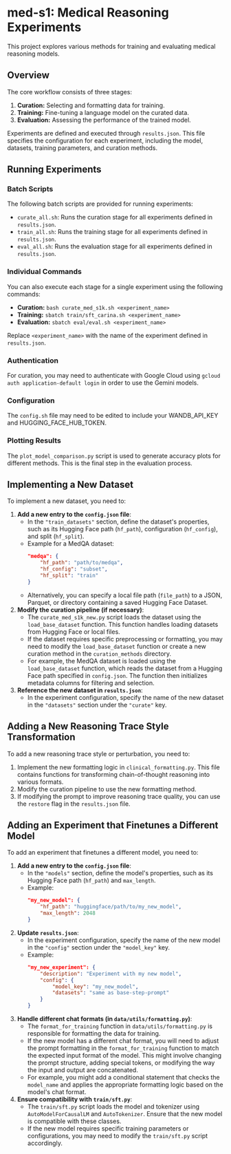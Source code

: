 # med-s1: Medical Reasoning Experiments

This project explores various methods for training and evaluating medical reasoning models.

## Overview

The core workflow consists of three stages:

1.  **Curation:** Selecting and formatting data for training.
2.  **Training:** Fine-tuning a language model on the curated data.
3.  **Evaluation:** Assessing the performance of the trained model.

Experiments are defined and executed through `results.json`. This file specifies the configuration for each experiment, including the model, datasets, training parameters, and curation methods.

## Running Experiments

### Batch Scripts

The following batch scripts are provided for running experiments:

*   `curate_all.sh`: Runs the curation stage for all experiments defined in `results.json`.
*   `train_all.sh`: Runs the training stage for all experiments defined in `results.json`.
*   `eval_all.sh`: Runs the evaluation stage for all experiments defined in `results.json`.

### Individual Commands

You can also execute each stage for a single experiment using the following commands:

*   **Curation:** `bash curate_med_s1k.sh <experiment_name>`
*   **Training:** `sbatch train/sft_carina.sh <experiment_name>`
*   **Evaluation:** `sbatch eval/eval.sh <experiment_name>`

Replace `<experiment_name>` with the name of the experiment defined in `results.json`.

### Authentication

For curation, you may need to authenticate with Google Cloud using `gcloud auth application-default login` in order to use the Gemini models.

### Configuration

The `config.sh` file may need to be edited to include your WANDB\_API\_KEY and HUGGING\_FACE\_HUB\_TOKEN.

### Plotting Results

The `plot_model_comparison.py` script is used to generate accuracy plots for different methods. This is the final step in the evaluation process.

## Implementing a New Dataset

To implement a new dataset, you need to:

1.  **Add a new entry to the `config.json` file**:
    *   In the `"train_datasets"` section, define the dataset's properties, such as its Hugging Face path (`hf_path`), configuration (`hf_config`), and split (`hf_split`).
    *   Example for a MedQA dataset:
        ```json
        "medqa": {
            "hf_path": "path/to/medqa",
            "hf_config": "subset",
            "hf_split": "train"
        }
        ```
    *   Alternatively, you can specify a local file path (`file_path`) to a JSON, Parquet, or directory containing a saved Hugging Face Dataset.
2.  **Modify the curation pipeline (if necessary)**:
    *   The `curate_med_s1k_new.py` script loads the dataset using the `load_base_dataset` function. This function handles loading datasets from Hugging Face or local files.
    *   If the dataset requires specific preprocessing or formatting, you may need to modify the `load_base_dataset` function or create a new curation method in the `curation_methods` directory.
    *   For example, the MedQA dataset is loaded using the `load_base_dataset` function, which reads the dataset from a Hugging Face path specified in `config.json`. The function then initializes metadata columns for filtering and selection.
3.  **Reference the new dataset in `results.json`**:
    *   In the experiment configuration, specify the name of the new dataset in the `"datasets"` section under the `"curate"` key.

## Adding a New Reasoning Trace Style Transformation

To add a new reasoning trace style or perturbation, you need to:

1.  Implement the new formatting logic in `clinical_formatting.py`. This file contains functions for transforming chain-of-thought reasoning into various formats.
2.  Modify the curation pipeline to use the new formatting method.
3.  If modifying the prompt to improve reasoning trace quality, you can use the `restore` flag in the `results.json` file.

## Adding an Experiment that Finetunes a Different Model

To add an experiment that finetunes a different model, you need to:

1.  **Add a new entry to the `config.json` file**:
    *   In the `"models"` section, define the model's properties, such as its Hugging Face path (`hf_path`) and `max_length`.
    *   Example:
        ```json
        "my_new_model": {
            "hf_path": "huggingface/path/to/my_new_model",
            "max_length": 2048
        }
        ```
2.  **Update `results.json`**:
    *   In the experiment configuration, specify the name of the new model in the `"config"` section under the `"model_key"` key.
    *   Example:
        ```json
        "my_new_experiment": {
            "description": "Experiment with my new model",
            "config": {
                "model_key": "my_new_model",
                "datasets": "same as base-step-prompt"
            }
        }
        ```
3.  **Handle different chat formats (in `data/utils/formatting.py`)**:
    *   The `format_for_training` function in `data/utils/formatting.py` is responsible for formatting the data for training.
    *   If the new model has a different chat format, you will need to adjust the prompt formatting in the `format_for_training` function to match the expected input format of the model. This might involve changing the prompt structure, adding special tokens, or modifying the way the input and output are concatenated.
    *   For example, you might add a conditional statement that checks the `model_name` and applies the appropriate formatting logic based on the model's chat format.
4.  **Ensure compatibility with `train/sft.py`**:
    *   The `train/sft.py` script loads the model and tokenizer using `AutoModelForCausalLM` and `AutoTokenizer`. Ensure that the new model is compatible with these classes.
    *   If the new model requires specific training parameters or configurations, you may need to modify the `train/sft.py` script accordingly.